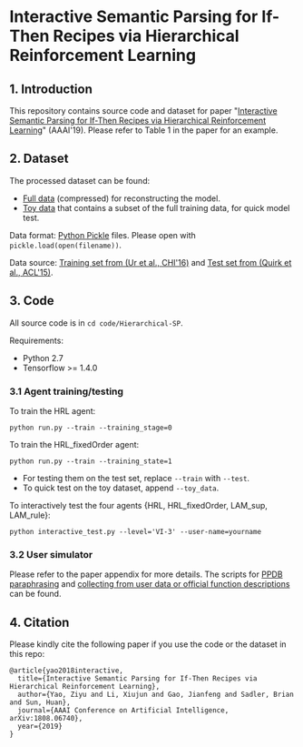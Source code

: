 # Interactive Semantic Parsing for If-Then Recipes via Hierarchical Reinforcement Learning

## 1. Introduction
This repository contains source code and dataset for paper "[Interactive Semantic Parsing for If-Then Recipes via Hierarchical Reinforcement Learning](https://arxiv.org/pdf/1808.06740.pdf)" (AAAI'19). Please refer to Table 1 in the paper for an example.

## 2. Dataset
The processed dataset can be found:
- [Full data](data/lam/data.tar.gz) (compressed) for reconstructing the model.  
- [Toy data](data/lam/toy_data_with_noisy_user_ans.pkl) that contains a subset of the full training data, for quick model test.

Data format: [Python Pickle](https://docs.python.org/2/library/pickle.html) files. Please open with `pickle.load(open(filename))`.

Data source: [Training set from (Ur et al., CHI'16)](https://www.blaseur.com/papers/chi16-ifttt.pdf) and [Test set from (Quirk et al., ACL'15)](https://www.microsoft.com/en-us/research/project/language-to-code/).

## 3. Code
All source code is in `cd code/Hierarchical-SP`.

Requirements:
- Python 2.7
- Tensorflow >= 1.4.0

### 3.1 Agent training/testing
To train the HRL agent:
```
python run.py --train --training_stage=0
```

To train the HRL_fixedOrder agent:
```
python run.py --train --training_state=1
```

- For testing them on the test set, replace `--train` with `--test`.
- To quick test on the toy dataset, append `--toy_data`.

To interactively test the four agents {HRL, HRL_fixedOrder, LAM_sup, LAM_rule}:
```
python interactive_test.py --level='VI-3' --user-name=yourname
```

### 3.2 User simulator
Please refer to the paper appendix for more details.
The scripts for [PPDB paraphrasing](code/Hierarchical-SP/ppdb.py) and [collecting from user data or official function descriptions](code/Hierarchical-SP/user_simulator_gen.py) can be found.


## 4. Citation
Please kindly cite the following paper if you use the code or the dataset in this repo:
```
@article{yao2018interactive,
  title={Interactive Semantic Parsing for If-Then Recipes via Hierarchical Reinforcement Learning},
  author={Yao, Ziyu and Li, Xiujun and Gao, Jianfeng and Sadler, Brian and Sun, Huan},
  journal={AAAI Conference on Artificial Intelligence, arXiv:1808.06740},
  year={2019}
}
```
